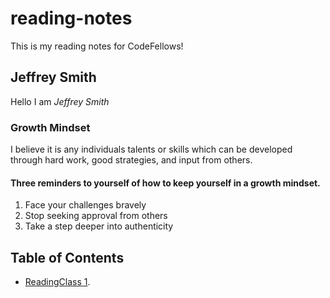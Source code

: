 # reading-notes
This is my reading notes for CodeFellows!
## Jeffrey Smith
Hello I am *Jeffrey Smith*

### Growth Mindset
I believe it is any individuals talents or skills which can be developed through hard work, good strategies, and input from others.

#### Three reminders to yourself of how to keep yourself in a growth mindset.
1. Face your challenges bravely
2. Stop seeking approval from others
3. Take a step deeper into authenticity

## Table of Contents
- [ReadingClass 1](markdown.md).

